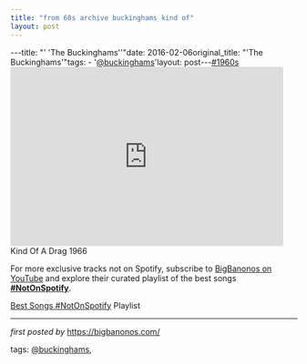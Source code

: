 ```yaml
---
title: "from 60s archive buckinghams kind of"
layout: post
---
```

---title: "' 'The Buckinghams''"date: 2016-02-06original_title: "'The Buckinghams'"tags:  - '[@buckinghams](/tags/buckinghams/)'layout: post---[#1960s](/tags/1960s/) <br /><iframe width="95%" height="315" src="https://www.youtube.com/embed/luqF2qL47JE?list=PLtuNtuTatqI3X01zTqiujiaUhFaK1PjKA" frameborder="0" allowfullscreen></iframe> <br />Kind Of A Drag 1966<!--Subscribe and Playlist Links--><div>    <p>For more exclusive tracks not on Spotify, subscribe to <a href="https://www.youtube.com/[@BigBanonos](/tags/BigBanonos/)" target="_blank">BigBanonos on YouTube</a> and explore their curated playlist of the best songs <strong>[#NotOnSpotify](/tags/NotOnSpotify/)</strong>.</p>    <p><a href="https://www.youtube.com/playlist?list=PLtuNtuTatqI0kFahUCbtbfenC_ET5O_tr" target="_blank">Best Songs [#NotOnSpotify](/tags/NotOnSpotify/) Playlist<br /></a></p></div><hr /><p><em>first posted by</em> <a href="https://bigbanonos.com/" rel="noopener" target="_new">https://bigbanonos.com/</a></p><p>tags: [@buckinghams](/tags/buckinghams/),</p>